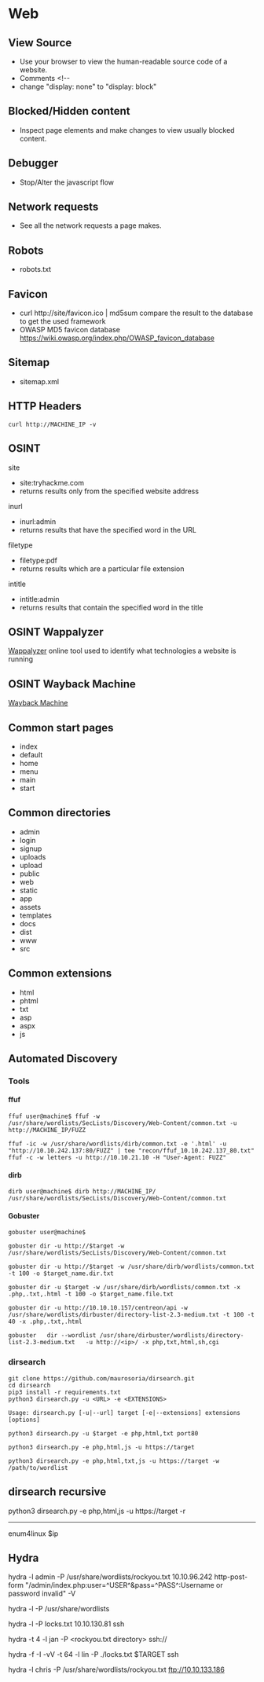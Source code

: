 # Web

## View Source
- Use your browser to view the human-readable source code of a website.
- Comments <!--
- change "display: none"  to "display: block"

## Blocked/Hidden content
- Inspect page elements and make changes to view usually blocked content.

## Debugger
- Stop/Alter the javascript flow

## Network requests
- See all the network requests a page makes.

## Robots
- robots.txt

## Favicon
- curl http://site/favicon.ico | md5sum
compare the result to the database to get the used framework
- OWASP MD5 favicon database https://wiki.owasp.org/index.php/OWASP_favicon_database

## Sitemap
- sitemap.xml

## HTTP Headers
```
curl http://MACHINE_IP -v
```

## OSINT

site
- site:tryhackme.com
- returns results only from the specified website address

inurl
- inurl:admin
- returns results that have the specified word in the URL

filetype
- filetype:pdf
- returns results which are a particular file extension

intitle
- intitle:admin
- returns results that contain the specified word in the title

## OSINT Wappalyzer
[Wappalyzer](https://www.wappalyzer.com/) online tool used to identify what technologies a website is running

## OSINT Wayback Machine
[Wayback Machine](https://archive.org/web/)

## Common start pages
- index
- default
- home
- menu
- main
- start

## Common directories
- admin
- login
- signup
- uploads
- upload
- public
- web
- static
- app
- assets
- templates
- docs
- dist
- www
- src

## Common extensions
- html
- phtml
- txt
- asp
- aspx
- js

## Automated Discovery

### Tools

#### ffuf
```
ffuf user@machine$ ffuf -w /usr/share/wordlists/SecLists/Discovery/Web-Content/common.txt -u http://MACHINE_IP/FUZZ

ffuf -ic -w /usr/share/wordlists/dirb/common.txt -e '.html' -u "http://10.10.242.137:80/FUZZ" | tee "recon/ffuf_10.10.242.137_80.txt"
ffuf -c -w letters -u http://10.10.21.10 -H "User-Agent: FUZZ"
```

#### dirb
```
dirb user@machine$ dirb http://MACHINE_IP/ /usr/share/wordlists/SecLists/Discovery/Web-Content/common.txt
```

#### Gobuster
```
gobuster user@machine$

gobuster dir -u http://$target -w /usr/share/wordlists/SecLists/Discovery/Web-Content/common.txt

gobuster dir -u http://$target -w /usr/share/dirb/wordlists/common.txt -t 100 -o $target_name.dir.txt

gobuster dir -u $target -w /usr/share/dirb/wordlists/common.txt -x .php,.txt,.html -t 100 -o $target_name.file.txt

gobuster dir -u http://10.10.10.157/centreon/api -w /usr/share/wordlists/dirbuster/directory-list-2.3-medium.txt -t 100 -t 40 -x .php,.txt,.html

gobuster   dir --wordlist /usr/share/dirbuster/wordlists/directory-list-2.3-medium.txt   -u http://<ip>/ -x php,txt,html,sh,cgi
```

###  dirsearch

```
git clone https://github.com/maurosoria/dirsearch.git
cd dirsearch
pip3 install -r requirements.txt
python3 dirsearch.py -u <URL> -e <EXTENSIONS>

Usage: dirsearch.py [-u|--url] target [-e|--extensions] extensions [options]

python3 dirsearch.py -u $target -e php,html,txt port80

python3 dirsearch.py -e php,html,js -u https://target

python3 dirsearch.py -e php,html,txt,js -u https://target -w /path/to/wordlist

```

## dirsearch recursive
python3 dirsearch.py -e php,html,js -u https://target -r




-----------------------------------------------

enum4linux $ip


## Hydra

hydra -l admin -P /usr/share/wordlists/rockyou.txt 10.10.96.242 http-post-form "/admin/index.php:user=^USER^&pass=^PASS^:Username or password invalid" -V

hydra -l <username> -P /usr/share/wordlists

hydra -l <username> -P locks.txt 10.10.130.81 ssh

hydra -t 4 -l jan -P <rockyou.txt directory> ssh://<MACHINE IP>

hydra -f -I -vV -t 64 -l lin -P ./locks.txt $TARGET ssh

hydra -l chris -P /usr/share/wordlists/rockyou.txt ftp://10.10.133.186



<script>alert(document.cookie)</script>

